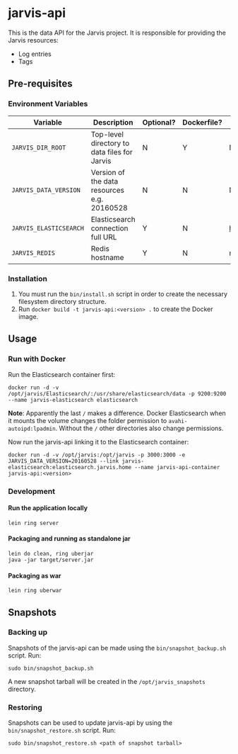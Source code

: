 # jarvis-api

This is the data API for the Jarvis project.  It is responsible for providing the Jarvis resources:

* Log entries
* Tags

## Pre-requisites

### Environment Variables

Variable | Description | Optional? | Dockerfile? | Default
--- | --- | --- | --- | ---
`JARVIS_DIR_ROOT` | Top-level directory to data files for Jarvis | N | Y | None
`JARVIS_DATA_VERSION` | Version of the data resources e.g. 20160528 | N | N | None
`JARVIS_ELASTICSEARCH` | Elasticsearch connection full URL | Y | N | http://elasticsearch.jarvis.home:9200
`JARVIS_REDIS` | Redis hostname  | Y | N | redis.jarvis.home

### Installation

1. You must run the `bin/install.sh` script in order to create the necessary filesystem directory structure.
2. Run `docker build -t jarvis-api:<version> .` to create the Docker image.

## Usage

### Run with Docker

Run the Elasticsearch container first:

```
docker run -d -v /opt/jarvis/Elasticsearch/:/usr/share/elasticsearch/data -p 9200:9200 --name jarvis-elasticsearch elasticsearch
```

**Note**: Apparently the last `/` makes a difference.  Docker Elasticsearch when it mounts the volume changes the folder permission to `avahi-autoipd:lpadmin`.  Without the `/` other directories also change permissions.

Now run the jarvis-api linking it to the Elasticsearch container:

```
docker run -d -v /opt/jarvis:/opt/jarvis -p 3000:3000 -e JARVIS_DATA_VERSION=20160528 --link jarvis-elasticsearch:elasticsearch.jarvis.home --name jarvis-api-container jarvis-api:<version>
```

### Development

#### Run the application locally

`lein ring server`

#### Packaging and running as standalone jar

```
lein do clean, ring uberjar
java -jar target/server.jar
```

#### Packaging as war

`lein ring uberwar`

## Snapshots

### Backing up

Snapshots of the jarvis-api can be made using the `bin/snapshot_backup.sh` script.  Run:

```
sudo bin/snapshot_backup.sh
```

A new snapshot tarball will be created in the `/opt/jarvis_snapshots` directory.

### Restoring

Snapshots can be used to update jarvis-api by using the `bin/snapshot_restore.sh` script.  Run:

```
sudo bin/snapshot_restore.sh <path of snapshot tarball>
```

